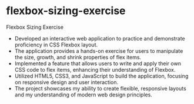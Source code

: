 # flexbox-sizing-exercise

Flexbox Sizing Exercise
- Developed an interactive web application to practice and demonstrate proficiency in CSS Flexbox layout.
- The application provides a hands-on exercise for users to manipulate the size, growth, and shrink properties of flex items.
- Implemented a feature that allows users to write and apply their own CSS code to flex items, enhancing their understanding of Flexbox.
- Utilized HTML5, CSS3, and JavaScript to build the application, focusing on responsive design and user interaction.
- The project showcases my ability to create flexible, responsive layouts and my understanding of modern web design principles.
